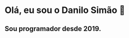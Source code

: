 # Olá, eu sou o Danilo Simão 👋
## Sou programador desde 2019.
<!--

### Um pouco mais sobre mim.

- 🔭 Eu atualmente estou aprimorando meus conhecimentos em Python na [ByLearn](https://www.bylearn.com.br) 
- 🤔 Dúvidas de Programação? Entre em contato comigo e será um prazer te ajudar!
- 📫 Contato: [simao22danilo@gmail.com](mailto:simao22danilo@gmail.com)
- 😄 Interesses: Python, Desenvolvimento Delphi, Tecnologias em Geral

-->
